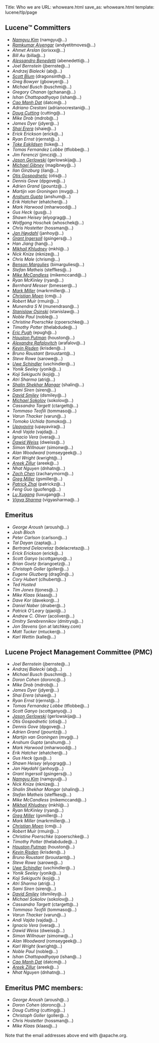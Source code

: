 Title: Who we are
URL: whoweare.html
save_as: whoweare.html
template: lucene/tlp/page

## Lucene™ Committers
- *[Namgyu Kim](https://www.linkedin.com/in/danmuzi)* (namgyu@...)
- *[Ramkumar Aiyengar](https://www.linkedin.com/in/andyetitmoves)* (andyetitmoves@...)
- *Ahmet Arslan* (iorixxx@...)
- *Bill Au* (billa@...)
- *[Alessandro Benedetti](https://www.sease.io)* (abenedetti@...)
- *Joel Bernstein* (jbernste@...)
- *Andrzej Bialecki* (ab@...)
- *[Scott Blum](https://github.com/dragonsinth)* (dragonsinth@...)
- *Greg Bowyer* (gbowyer@...)
- *Michael Busch* (buschmi@...)
- *Gregory Chanan* (gchanan@...)
- *Ishan Chattopadhyaya* (ishan@...)
- *[Cao Manh Dat](https://www.linkedin.com/in/cao-manh-dat-44244435/)* (datcm@...)
- *Adriano Crestani* (adrianocrestani@...)
- *[Doug Cutting](http://blog.lucene.com/)* (cutting@...)
- *Mike Drob* (mdrob@...)
- *James Dyer* (jdyer@...)
- *[Shai Erera](http://shaierera.blogspot.com/)* (shaie@...)
- *Erick Erickson* (erick@...)
- *Ryan Ernst* (rjernst@...)
- *[Toke Eskildsen](https://sbdevel.wordpress.com/author/eskildsen/)* (toke@...)
- *Tomas Fernandez Lobbe* (tflobbe@...)
- *Jim Ferenczi* (jimczi@...)
- *[Jason Gerlowski](https://twitter.com/jeg90)* (gerlowskija@...)
- *[Michael Gibney](https://michaelgibney.net/)* (magibney@...)
- *Ilan Ginzburg* (ilan@...)
- *[Otis Gospodnetic](http://www.sematext.com)* (otis@...)
- *Dennis Gove* (dpgove@...)
- *Adrien Grand* (jpountz@...)
- *Martijn van Groningen* (mvg@...)
- *[Anshum Gupta](https://twitter.com/anshumgupta)* (anshum@...)
- *Erik Hatcher* (ehatcher@...)
- *Mark Harwood* (mharwood@...)
- *Gus Heck* (gus@...)
- *Shawn Heisey* (elyograg@...)
- *Wolfgang Hoschek* (whoschek@...)
- *Chris Hostetter* (hossman@...)
- *[Jan H&oslash;ydahl](http://www.cominvent.com/)* (janhoy@...)
- *[Grant Ingersoll](http://lucene.grantingersoll.com)* (gsingers@...)
- *Han Jiang* (han@...)
- *[Mikhail Khludnev](https://plus.google.com/+MikhailKhludnev)* (mkhl@...)
- *Nick Knize* (nknize@...)
- *Chris Male* (chrism@...)
- *[Benson Margulies](http://www.basistech.com/management/)* (bimargulies@...)
- *Stefan Matheis* (steffkes@...)
- *[Mike McCandless](http://blog.mikemccandless.com)* (mikemccand@...)
- *Ryan McKinley* (ryan@...)
- *Bernhard Messer* (bmesser@...)
- *[Mark Miller](http://twitter.com/heismark)* (markrmiller@...)
- *[Christian Moen](http://www.atilika.com)* (cm@...)
- *Robert Muir* (rmuir@...)
- *Munendra S N* (munendrasn@...)
- *[Stanislaw Osinski](http://stanislaw.osinski.name)* (stanislaw@...)
- *Noble Paul* (noble@...)
- *Christine Poerschke* (cpoerschke@...)
- *Timothy Potter* (thelabdude@...)
- *[Eric Pugh](https://www.linkedin.com/in/epugh)* (epugh@...)
- *[Houston Putman](http://www.linkedin.com/in/houston-putman-3b662361)* (houston@...)
- *[Alexandre Rafalovitch](http://www.solr-start.com/)* (arafalov@...)
- *[Kevin Risden](https://risdenk.github.io/)* (krisden@...)
- *Bruno Roustant* (broustant@...)
- *Steve Rowe* (sarowe@...)
- *[Uwe Schindler](http://www.thetaphi.de/)* (uschindler@...)
- *Yonik Seeley* (yonik@...)
- *Koji Sekiguchi* (koji@...)
- *Atri Sharma* (atri@...)
- *[Shalin Shekhar Mangar](http://shal.in)* (shalin@...)
- *Sami Siren* (siren@...)
- *[David Smiley](http://www.linkedin.com/in/davidwsmiley)* (dsmiley@...)
- *[Michael Sokolov](http://falutin.net)* (sokolov@...)
- *Cassandra Targett* (ctargett@...)
- *Tommaso Teofili* (tommaso@...)
- *Varun Thacker* (varun@...)
- *Tomoko Uchida* (tomoko@...)
- *[Upayavira](http://www.odoko.com)* (upayavira@...)
- *Andi Vajda* (vajda@...)
- *Ignacio Vera* (ivera@...)
- *[Dawid Weiss](http://www.dawidweiss.com/)* (dweiss@...)
- *Simon Willnauer* (simonw@...)
- *Alan Woodward* (romseygeek@...)
- *Karl Wright* (kwright@...)
- *[Areek Zillur](http://www.linkedin.com/in/areekzillur)* (areek@...)
- *Nhat Nguyen* (dnhatn@...)
- *[Zach Chen](http://www.linkedin.com/in/zacharychen)* (zacharymorn@...)
- *[Greg Miller](http://www.linkedin.com/in/greg-miller-7399636)* (gsmiller@...)
- *[Patrick Zhai](https://www.linkedin.com/in/haoyu-zhai-23b226136)* (patrickz@...)
- *Feng Guo* (guofeng@...)
- *[Lu Xugang](https://www.amazingkoala.com.cn)* (luxugang@...)
- *[Vigya Sharma](https://www.linkedin.com/in/vigyasharma)* (vigyasharma@...)

## Emeritus

- *George Aroush* (aroush@...)
- *Josh Bloch*
- *Peter Carlson* (carlson@...)
- *Tal Dayan* (zapta@...)
- *Bertrand Delacretaz* (bdelacretaz@...)
- *Erick Erickson* (erick@...)
- *Scott Ganyo* (scottganyo@...)
- *Brian Goetz* (briangoetz@...)
- *Christoph Goller* (goller@...)
- *Eugene Gluzberg* (drag0n@...)
- *Cory Hubert* (clhubert@...)
- *Ted Husted*
- *Tim Jones* (tjones@...)
- *Mike Klaas* (klaas@...)
- *Dave Kor* (davekor@...)
- *Daniel Naber* (dnaber@...)
- *Patrick O'Leary* (pjaol@...)
- *Andrew C. Oliver* (acoliver@...)
- *Dmitry Serebrennikov* (dmitrys@...)
- *Jon Stevens* (jon at latchkey.com)
- *Matt Tucker* (mtucker@...)
- *Karl Wettin* (kalle@...)

## Lucene Project Management Committee (PMC)

  - *Joel Bernstein* (jbernste@...)
  - *Andrzej Bialecki* (ab@...)
  - *Michael Busch* (buschmi@...)
  - *Doron Cohen* (doronc@...)
  - *Mike Drob* (mdrob@...)
  - *James Dyer* (jdyer@...)
  - *Shai Erera* (shaie@...)
  - *Ryan Ernst* (rjernst@...)
  - *Tomas Fernandez Lobbe* (tflobbe@...)
  - *Scott Ganyo* (scottganyo@...)
  - *[Jason Gerlowski](https://twitter.com/jeg90)* (gerlowskija@...)
  - *Otis Gospodnetic* (otis@...)
  - *Dennis Gove* (dpgove@...)
  - *Adrien Grand* (jpountz@...)
  - *Martijn van Groningen* (mvg@...)
  - *Anshum Gupta* (anshum@...)
  - *Mark Harwood* (mharwood@...)
  - *Erik Hatcher* (ehatcher@...)
  - *Gus Heck* (gus@...)
  - *Shawn Heisey* (elyograg@...)
  - *Jan H&oslash;ydahl* (janhoy@...)
  - *Grant Ingersoll* (gsingers@...)
  - *[Namgyu Kim](https://www.linkedin.com/in/danmuzi)* (namgyu@...)
  - *Nick Knize* (nknize@...)
  - *Shalin Shekhar Mangar* (shalin@...)
  - *Stefan Matheis* (steffkes@...)
  - *Mike McCandless* (mikemccand@...)
  - *[Mikhail Khludnev](https://plus.google.com/+MikhailKhludnev)* (mkhl@...)
  - *Ryan McKinley* (ryan@...)
  - *[Greg Miller](http://www.linkedin.com/in/greg-miller-7399636)* (gsmiller@...)
  - *Mark Miller* (markrmiller@...)
  - *[Christian Moen](http://www.atilika.com)* (cm@...)
  - *Robert Muir* (rmuir@...)
  - *Christine Poerschke* (cpoerschke@...)
  - *Timothy Potter* (thelabdude@...)
  - *[Houston Putman](http://www.linkedin.com/in/houston-putman-3b662361)* (houston@...)
  - *[Kevin Risden](https://risdenk.github.io/)* (krisden@...)
  - *Bruno Roustant* (broustant@...)
  - *Steve Rowe* (sarowe@...)
  - *[Uwe Schindler](http://www.thetaphi.de/)* (uschindler@...)
  - *Yonik Seeley* (yonik@...)
  - *Koji Sekiguchi* (koji@...)
  - *Atri Sharma* (atri@...)
  - *Sami Siren* (siren@...)
  - *[David Smiley](http://www.linkedin.com/in/davidwsmiley)* (dsmiley@...)
  - *Michael Sokolov* (sokolov@...)
  - *Cassandra Targett* (ctargett@...)
  - *Tommaso Teofili* (tommaso@...)
  - *Varun Thacker* (varun@...)
  - *Andi Vajda* (vajda@...)
  - *Ignacio Vera* (ivera@...)
  - *Dawid Weiss* (dweiss@...)
  - *Simon Willnauer* (simonw@...)
  - *Alan Woodward* (romseygeek@...)
  - *Karl Wright* (kwright@...)
  - *Noble Paul* (noble@...)
  - *Ishan Chattopadhyaya* (ishan@...)
  - *[Cao Manh Dat](https://www.linkedin.com/in/cao-manh-dat-44244435/)* (datcm@...)
  - *[Areek Zillur](http://www.linkedin.com/in/areekzillur)* (areek@...)
  - *Nhat Nguyen* (dnhatn@...)

## Emeritus PMC members:

- *George Aroush* (aroush@...)
- *Doron Cohen* (doronc@...)
- *Doug Cutting* (cutting@...)
- *Christoph Goller* (goller@...)
- *Chris Hostetter* (hossman@...)
- *Mike Klaas* (klaas@...)

Note that the email addresses above end with @apache.org.
